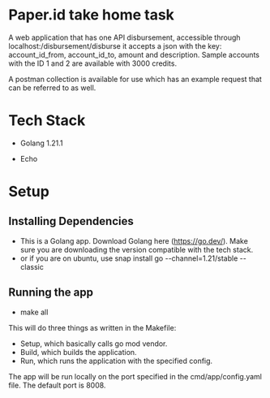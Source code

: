 # Paper.id take home task

  

A web application that has one API disbursement, accessible through localhost:<PORT>/disbursement/disburse
it accepts a json with the key: account_id_from, account_id_to, amount and description. Sample accounts with the ID 1 and 2 are available with 3000 credits.

A postman collection is available for use which has an example request that can be referred to as well.

# Tech Stack

- Golang 1.21.1

- Echo

# Setup

## Installing Dependencies

  

- This is a Golang app. Download Golang here (https://go.dev/). Make sure you are downloading the version compatible with the tech stack.
- or if you are on ubuntu, use snap install go --channel=1.21/stable --classic


## Running the app

- make all


This will do three things as written in the Makefile:

- Setup, which basically calls go mod vendor.
- Build, which builds the application.
- Run, which runs the application with the specified config.


The app will be run locally on the port specified in the cmd/app/config.yaml file. The default port is 8008.
